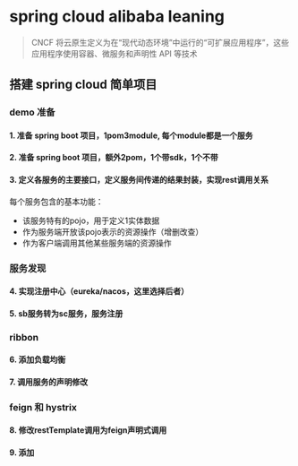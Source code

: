 # spring cloud alibaba leaning

> CNCF 将云原生定义为在“现代动态环境”中运行的“可扩展应用程序”，这些应用程序使用容器、微服务和声明性 API 等技术

## 搭建 spring cloud 简单项目

### demo 准备

#### 1. 准备 spring boot 项目，1pom3module, 每个module都是一个服务

#### 2. 准备 spring boot 项目，额外2pom，1个带sdk，1个不带

#### 3. 定义各服务的主要接口，定义服务间传递的结果封装，实现rest调用关系
每个服务包含的基本功能：
* 该服务特有的pojo，用于定义1实体数据
* 作为服务端开放该pojo表示的资源操作（增删改查）
* 作为客户端调用其他某些服务端的资源操作

### 服务发现

#### 4. 实现注册中心（eureka/nacos，这里选择后者）

#### 5. sb服务转为sc服务，服务注册

### ribbon

#### 6. 添加负载均衡

#### 7. 调用服务的声明修改

### feign 和 hystrix

#### 8. 修改restTemplate调用为feign声明式调用

#### 9. 添加
